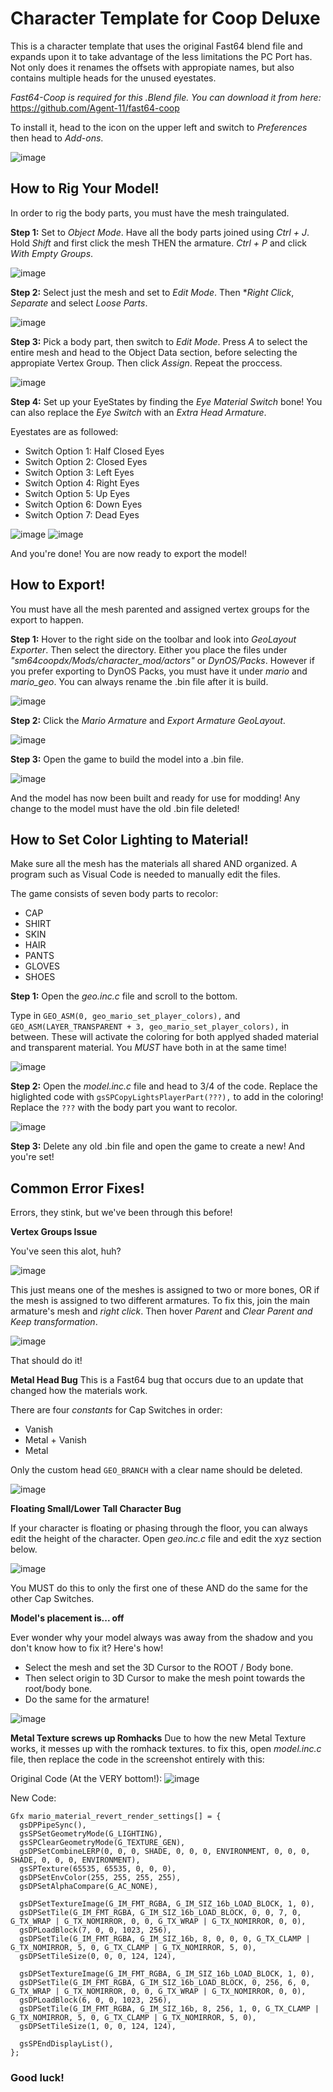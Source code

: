 # Character Template for Coop Deluxe
This is a character template that uses the original Fast64 blend file and expands upon it to take advantage of the less limitations the PC Port has. Not only does it renames the offsets with appropiate names, but also contains multiple heads for the unused eyestates.

*Fast64-Coop is required for this .Blend file. You can download it from here:* https://github.com/Agent-11/fast64-coop

To install it, head to the icon on the upper left and switch to *Preferences* then head to *Add-ons*.

![image](https://github.com/coop-deluxe/character-template/assets/140215214/323b6719-3ae4-4f55-a3aa-8295cc4adb8c)


## How to Rig Your Model!
In order to rig the body parts, you must have the mesh traingulated. 

**Step 1:** Set to *Object Mode*. Have all the body parts joined using *Ctrl + J*. Hold *Shift* and first click the mesh THEN the armature. *Ctrl + P* and click *With Empty Groups*.

![image](https://github.com/coop-deluxe/character-template/assets/140215214/870c46ed-a287-435e-a4a3-f4a545b6d597)

**Step 2:** Select just the mesh and set to *Edit Mode*. Then **Right Click*, *Separate* and select *Loose Parts*.

![image](https://github.com/coop-deluxe/character-template/assets/140215214/932de11e-4653-4b06-9e57-12ced70bf917)

**Step 3:** Pick a body part, then switch to *Edit Mode*. Press *A* to select the entire mesh and head to the Object Data section, before selecting the appropiate Vertex Group. Then click *Assign*. Repeat the proccess.

![image](https://github.com/coop-deluxe/character-template/assets/140215214/6be71c7f-94b7-498b-81b0-9ae359667df5)

**Step 4:** Set up your EyeStates by finding the *Eye Material Switch* bone! You can also replace the *Eye Switch* with an *Extra Head Armature*. 

Eyestates are as followed:
* Switch Option 1: Half Closed Eyes
* Switch Option 2: Closed Eyes
* Switch Option 3: Left Eyes
* Switch Option 4: Right Eyes
* Switch Option 5: Up Eyes
* Switch Option 6: Down Eyes
* Switch Option 7: Dead Eyes

![image](https://github.com/coop-deluxe/character-template/assets/140215214/79615fe8-48df-4d7d-9bfb-55fbf3b0a1ed)
![image](https://github.com/coop-deluxe/character-template/assets/140215214/5e25c3f9-fcaa-4791-ad22-0b5768bf3139)

And you're done! You are now ready to export the model!

## How to Export!
You must have all the mesh parented and assigned vertex groups for the export to happen.

**Step 1:** Hover to the right side on the toolbar and look into *GeoLayout Exporter*. Then select the directory. Either you place the files under *"sm64coopdx/Mods/character_mod/actors"* or *DynOS/Packs*. However if you prefer exporting to DynOS Packs, you must have it under *mario* and *mario_geo*. You can always rename the .bin file after it is build.

![image](https://github.com/coop-deluxe/character-template/assets/140215214/bd156f5a-0788-4257-92d1-f7f4851a478c)

**Step 2:** Click the *Mario Armature* and *Export Armature GeoLayout*.

![image](https://github.com/coop-deluxe/character-template/assets/140215214/249ffdb6-a017-44a8-bf40-bb4f4758e4f8)

**Step 3:** Open the game to build the model into a .bin file.

![image](https://github.com/coop-deluxe/character-template/assets/140215214/f097634a-a319-4991-ba9c-fc8cf14c0fc0)

And the model has now been built and ready for use for modding! Any change to the model must have the old .bin file deleted!

## How to Set Color Lighting to Material!
Make sure all the mesh has the materials all shared AND organized.
A program such as Visual Code is needed to manually edit the files.

The game consists of seven body parts to recolor:

* CAP
* SHIRT
* SKIN
* HAIR
* PANTS
* GLOVES
* SHOES

**Step 1:** Open the *geo.inc.c* file and scroll to the bottom. 

Type in ``GEO_ASM(0, geo_mario_set_player_colors),`` and ``GEO_ASM(LAYER_TRANSPARENT + 3, geo_mario_set_player_colors),`` in between. These will activate the coloring for both applyed shaded material and transparent material. You *MUST* have both in at the same time!

![image](https://github.com/coop-deluxe/character-template/assets/140215214/3c99c5d1-3178-4386-8aa4-952005380a4b)

**Step 2:** Open the *model.inc.c* file and head to 3/4 of the code. Replace the higlighted code with ``gsSPCopyLightsPlayerPart(???),`` to add in the coloring! Replace the ``???`` with the body part you want to recolor.

![image](https://github.com/coop-deluxe/character-template/assets/140215214/65b2ec99-3604-4cee-b38f-bb00c631a79c)

**Step 3:** Delete any old .bin file and open the game to create a new! And you're set!

## Common Error Fixes!
Errors, they stink, but we've been through this before!

**Vertex Groups Issue**

You've seen this alot, huh?

![image](https://github.com/coop-deluxe/character-template/assets/140215214/cf3674a3-0fec-436a-b8c0-2d9eb0ad7868)

This just means one of the meshes is assigned to two or more bones, OR if the mesh is assigned to two different armatures. To fix this, join the main armature's mesh and *right click*. Then hover *Parent* and *Clear Parent and Keep transformation*.

![image](https://github.com/coop-deluxe/character-template/assets/140215214/0d4d96be-eb45-42a1-9613-36f649b1cf66)

That should do it!

**Metal Head Bug**
This is a Fast64 bug that occurs due to an update that changed how the materials work.

There are four *constants* for Cap Switches in order: 
* Vanish
* Metal + Vanish
* Metal

Only the custom head ``GEO_BRANCH`` with a clear name should be deleted.

![image](https://github.com/coop-deluxe/character-template/assets/140215214/53a14448-3fe6-49d1-9f1b-fc50fc80950c)

**Floating Small/Lower Tall Character Bug**

If your character is floating or phasing through the floor, you can always edit the height of the character.
Open *geo.inc.c* file and edit the xyz section below.

![image](https://github.com/coop-deluxe/character-template/assets/140215214/1a6058de-9398-42fe-bda1-60f5b07c5235)

You MUST do this to only the first one of these AND do the same for the other Cap Switches.

**Model's placement is... off**

Ever wonder why your model always was away from the shadow and you don't know how to fix it? Here's how!

* Select the mesh and set the 3D Cursor to the ROOT / Body bone.
* Then select origin to 3D Cursor to make the mesh point towards the root/body bone.
* Do the same for the armature!

![image](https://github.com/coop-deluxe/character-template/assets/140215214/8dca5754-e42d-4ccf-9288-8a0a284a835e)

**Metal Texture screws up Romhacks**
Due to how the new Metal Texture works, it messes up with the romhack textures. to fix this, open *model.inc.c* file, then replace the code in the screenshot entirely with this:

Original Code (At the VERY bottom!):
![image](https://github.com/coop-deluxe/character-template/assets/140215214/6cbc5b32-91cf-4f5d-b971-1df2a5f515c8)

New Code:

    Gfx mario_material_revert_render_settings[] = {
      gsDPPipeSync(),
      gsSPSetGeometryMode(G_LIGHTING),
      gsSPClearGeometryMode(G_TEXTURE_GEN),
      gsDPSetCombineLERP(0, 0, 0, SHADE, 0, 0, 0, ENVIRONMENT, 0, 0, 0, SHADE, 0, 0, 0, ENVIRONMENT),
      gsSPTexture(65535, 65535, 0, 0, 0),
      gsDPSetEnvColor(255, 255, 255, 255),
      gsDPSetAlphaCompare(G_AC_NONE),

      gsDPSetTextureImage(G_IM_FMT_RGBA, G_IM_SIZ_16b_LOAD_BLOCK, 1, 0),
      gsDPSetTile(G_IM_FMT_RGBA, G_IM_SIZ_16b_LOAD_BLOCK, 0, 0, 7, 0, G_TX_WRAP | G_TX_NOMIRROR, 0, 0, G_TX_WRAP | G_TX_NOMIRROR, 0, 0),
      gsDPLoadBlock(7, 0, 0, 1023, 256),
      gsDPSetTile(G_IM_FMT_RGBA, G_IM_SIZ_16b, 8, 0, 0, 0, G_TX_CLAMP | G_TX_NOMIRROR, 5, 0, G_TX_CLAMP | G_TX_NOMIRROR, 5, 0),
      gsDPSetTileSize(0, 0, 0, 124, 124),

      gsDPSetTextureImage(G_IM_FMT_RGBA, G_IM_SIZ_16b_LOAD_BLOCK, 1, 0),
      gsDPSetTile(G_IM_FMT_RGBA, G_IM_SIZ_16b_LOAD_BLOCK, 0, 256, 6, 0, G_TX_WRAP | G_TX_NOMIRROR, 0, 0, G_TX_WRAP | G_TX_NOMIRROR, 0, 0),
      gsDPLoadBlock(6, 0, 0, 1023, 256),
      gsDPSetTile(G_IM_FMT_RGBA, G_IM_SIZ_16b, 8, 256, 1, 0, G_TX_CLAMP | G_TX_NOMIRROR, 5, 0, G_TX_CLAMP | G_TX_NOMIRROR, 5, 0),
      gsDPSetTileSize(1, 0, 0, 124, 124),

      gsSPEndDisplayList(),
    };

### Good luck!
